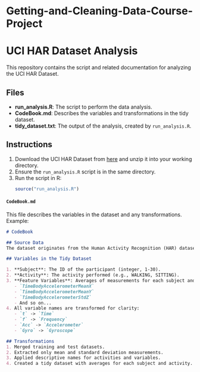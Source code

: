 # Getting-and-Cleaning-Data-Course-Project

# UCI HAR Dataset Analysis

This repository contains the script and related documentation for analyzing the UCI HAR Dataset.

## Files

- **run_analysis.R**: The script to perform the data analysis.
- **CodeBook.md**: Describes the variables and transformations in the tidy dataset.
- **tidy_dataset.txt**: The output of the analysis, created by `run_analysis.R`.

## Instructions

1. Download the UCI HAR Dataset from [here](https://d396qusza40orc.cloudfront.net/getdata%2Fprojectfiles%2FUCI%20HAR%20Dataset.zip) and unzip it into your working directory.
2. Ensure the `run_analysis.R` script is in the same directory.
3. Run the script in R:
   ```R
   source("run_analysis.R")


#### `CodeBook.md`
This file describes the variables in the dataset and any transformations. Example:

```markdown
# CodeBook

## Source Data
The dataset originates from the Human Activity Recognition (HAR) dataset available [here](https://archive.ics.uci.edu/ml/datasets/Human+Activity+Recognition+Using+Smartphones).

## Variables in the Tidy Dataset

1. **Subject**: The ID of the participant (integer, 1-30).
2. **Activity**: The activity performed (e.g., WALKING, SITTING).
3. **Feature Variables**: Averages of measurements for each subject and activity, such as:
   - `TimeBodyAccelerometerMeanX`
   - `TimeBodyAccelerometerMeanY`
   - `TimeBodyAccelerometerStdZ`
   - And so on...
4. All variable names are transformed for clarity:
   - `t` -> `Time`
   - `f` -> `Frequency`
   - `Acc` -> `Accelerometer`
   - `Gyro` -> `Gyroscope`

## Transformations
1. Merged training and test datasets.
2. Extracted only mean and standard deviation measurements.
3. Applied descriptive names for activities and variables.
4. Created a tidy dataset with averages for each subject and activity.
